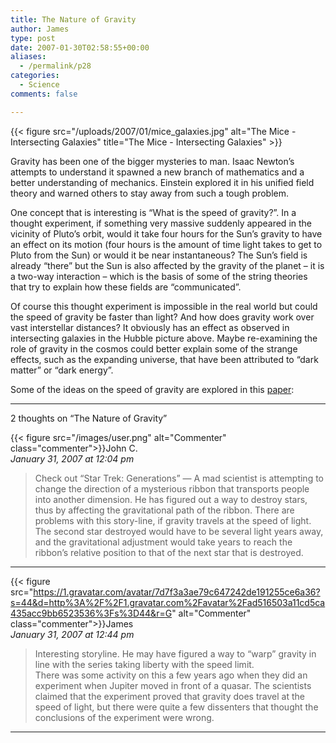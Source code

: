 ```yaml
---
title: The Nature of Gravity
author: James
type: post
date: 2007-01-30T02:58:55+00:00
aliases:
  - /permalink/p28
categories:
  - Science
comments: false

---
```

{{< figure src="/uploads/2007/01/mice_galaxies.jpg" alt="The Mice - Intersecting Galaxies" title="The Mice - Intersecting Galaxies" >}}

Gravity has been one of the bigger mysteries to man. Isaac Newton&#8217;s attempts to understand it spawned a new branch of mathematics and a better understanding of mechanics. Einstein explored it in his unified field theory and warned others to stay away from such a tough problem.

One concept that is interesting is &#8220;What is the speed of gravity?&#8221;. In a thought experiment, if something very massive suddenly appeared in the vicinity of Pluto&#8217;s orbit, would it take four hours for the Sun&#8217;s gravity to have an effect on its motion (four hours is the amount of time light takes to get to Pluto from the Sun) or would it be near instantaneous? The Sun&#8217;s field is already &#8220;there&#8221; but the Sun is also affected by the gravity of the planet &#8211; it is a two-way interaction &#8211; which is the basis of some of the string theories that try to explain how these fields are &#8220;communicated&#8221;.

Of course this thought experiment is impossible in the real world but could the speed of gravity be faster than light? And how does gravity work over vast interstellar distances? It obviously has an effect as observed in intersecting galaxies in the Hubble picture above. Maybe re-examining the role of gravity in the cosmos could better explain some of the strange effects, such as the expanding universe, that have been attributed to &#8220;dark matter&#8221; or &#8220;dark energy&#8221;.

Some of the ideas on the speed of gravity are explored in this [paper][2]:

****

2 thoughts on “The Nature of Gravity”

{{< figure src="/images/user.png" alt="Commenter" class="commenter">}}John C.  
_January 31, 2007 at 12:04 pm_

>Check out “Star Trek: Generations” — A mad scientist is attempting to change the direction of a mysterious ribbon that transports people into another dimension. He has figured out a way to destroy stars, thus by affecting the gravitational path of the ribbon. There are problems with this story-line, if gravity travels at the speed of light. The second star destroyed would have to be several light years away, and the gravitational adjustment would take years to reach the ribbon’s relative position to that of the next star that is destroyed.

****

{{< figure src="https://1.gravatar.com/avatar/7d7f3a3ae79c647242de191255ce6a36?s=44&d=http%3A%2F%2F1.gravatar.com%2Favatar%2Fad516503a11cd5ca435acc9bb6523536%3Fs%3D44&r=G" alt="Commenter" class="commenter">}}James  
_January 31, 2007 at 12:44 pm_

>Interesting storyline. He may have figured a way to “warp” gravity in line with the series taking liberty with the speed limit.  
There was some activity on this a few years ago when they did an experiment when Jupiter moved in front of a quasar. The scientists claimed that the experiment proved that gravity does travel at the speed of light, but there were quite a few dissenters that thought the conclusions of the experiment were wrong.

****

 [2]: https://web.archive.org/web/20060208134508/http://metaresearch.org/cosmology/speed_of_gravity.asp
